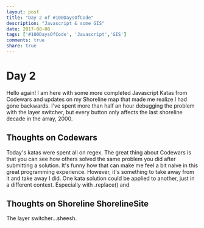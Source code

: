 ```yaml
---
layout: post
title: "Day 2 of #100DaysOfCode"
description: "Javascript & some GIS"
date: 2017-08-08
tags: ['#100DaysOfCode', 'Javascript','GIS']
comments: true
share: true
---
```


# Day 2

Hello again! I am here with some more completed Javascript Katas from Codewars and updates on my Shoreline map that made me realize I had gone backwards. I've spent more than half an hour debugging the problem with the layer switcher, but  every button only affects the last shoreline decade in the array, 2000.

## Thoughts on Codewars

Today's katas were spent all on regex. The great thing about Codewars is that you can see how others solved the same problem you did after submitting a solution. It's
funny how that can make me feel a bit naive in this great programming experience. However, it's something to take away from it and take away I did. One kata solution
could be applied to another, just in a different context. Especially with .replace() and

## Thoughts on Shoreline ShorelineSite

The layer switcher...sheesh.
